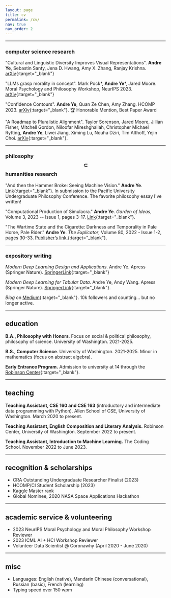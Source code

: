 ```yaml
---
layout: page
title: cv
permalink: /cv/
nav: true
nav_order: 2
---
```


---

### computer science research

"Cultural and Linguistic Diversity Improves Visual Representations". 
**Andre Ye**, Sebastin Santy, Jena D. Hwang, Amy X. Zhang, Ranjay Krishna.
[arXiv](https://arxiv.org/abs/2310.14356){:target="_blank"}

"LLMs grasp morality in concept". 
Mark Pock*, **Andre Ye***, Jared Moore.
Moral Psychology and Philosophy Workshop, NeurIPS 2023.
[arXiv](https://arxiv.org/abs/2310.14356){:target="_blank"}

"Confidence Contours".
**Andre Ye**, Quan Ze Chen, Amy Zhang.
HCOMP 2023.
[arXiv](https://arxiv.org/abs/2308.07528){:target="_blank"}.
🏆 Honorable Mention, Best Paper Award

"A Roadmap to Pluralistic Alignment".
Taylor Sorenson, Jared Moore, Jillian Fisher, Mitchell Gordon, Niloofar Mireshghallah, Christopher Michael Rytting, **Andre Ye**, Liwei Jiang, Ximing Lu, Nouha Dziri, Tim Althoff, Yejin Choi.
[arXiv](https://arxiv.org/abs/2402.05070){:target="_blank"}.

---

### philosophy $$\subset$$ humanities research

"And then the Hammer Broke: Seeing Machine Vision."
**Andre Ye**.
[Link](/writing/files/hammer-broke.pdf){:target="_blank"}.
In submission to the Pacific University Undergraduate Philosophy Conference.
The favorite philosophy essay I've written!

"Computational Production of Simulacra."
**Andre Ye**.
*Garden of Ideas*, Volume 3, 2023 -- Issue 1, pages 3-17.
[Link](/assets/pdf/garden-of-ideas-1-17.pdf){:target="_blank"}.

"The Wartime State and the Cigarette: Darkness and Temporality in Pale Horse, Pale Rider."
**Andre Ye**.
*The Explicator*, Volume 80, 2022 - Issue 1-2, pages 30-33.
[Publisher’s link.](https://www.tandfonline.com/doi/full/10.1080/00144940.2022.2063706){:target="_blank"}.

---

### expository writing

*Modern Deep Learning Design and Applications*.
Andre Ye.
Apress (Springer Nature).
[SpringerLink](https://link.springer.com/book/10.1007/978-1-4842-7413-2){:target="_blank"}

*Modern Deep Learning for Tabular Data.*
Andre Ye, Andy Wang.
Apress (Springer Nature).
[SpringerLink](https://link.springer.com/book/10.1007/978-1-4842-8692-0){:target="_blank"}.

*Blog* on [Medium](https://andre-ye.medium.com/){:target="_blank"}.
10k followers and counting... but no longer active.

---

## education

**B.A., Philosophy with Honors**.
Focus on social & political philosophy, philosophy of science.
University of Washington. 2021-2025.

**B.S., Computer Science**.
University of Washington. 2021-2025.
Minor in mathematics (focus on abstract algebra).

**Early Entrance Program.**
Admission to university at 14 through the [Robinson Center](https://robinsoncenter.uw.edu/){:target="_blank"}.

---

## teaching

**Teaching Assistant, CSE 160 and CSE 163** (introductory and intermediate data programming with Python).
Allen School of CSE, University of Washington.
March 2020 to present.

**Teaching Assistant, English Composition and Literary Analysis.**
Robinson Center, University of Washington.
September 2022 to present.

**Teaching Assistant, Introduction to Machine Learning.**
The Coding School.
November 2022 to June 2023.

---

## recognition & scholarships
- CRA Outstanding Undergraduate Researcher Finalist (2023)
- HCOMP/CI Student Scholarship (2023)
- Kaggle Master rank
- Global Nominee, 2020 NASA Space Applications Hackathon

---

## academic service & volunteering
- 2023 NeurIPS Moral Psychology and Moral Philosophy Workshop Reviewer
- 2023 ICML AI + HCI Workshop Reviewer
- Volunteer Data Scientist @ Coronawhy (April 2020 - June 2020)

---

## misc
- Languages: English (native), Mandarin Chinese (conversational), Russian (basic), French (learning)
- Typing speed over 150 wpm


<!-- ---
layout: cv
permalink: /cv/
title: cv
nav: true
nav_order: 2
cv_pdf: Ye_Resume_Officially.pdf
--- -->